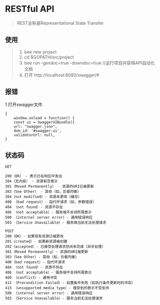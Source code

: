 # RESTful API 

> REST全称是Representational State Transfer


## 使用 
> 1. bee new project </br>
> 2. cd $GOPATH/src/project </br>
> 3. bee run -gendoc=true -downdoc=true  //运行项目并获得API自动化文档 </br>
> 4. 打开  http://localhost:8080/swagger/#

## 报错

1.打开swagger文件

```
{
  	window.onload = function() {
  	const ui = SwaggerUIBundle({
    url: "swagger.json",
    dom_id: '#swagger-ui',
    validatorUrl: null,
}
```

## 状态码

```
GET

200（OK） - 表示已在响应中发出
204（无内容） - 资源有空表示
301（Moved Permanently） - 资源的URI已被更新
303（See Other） - 其他（如，负载均衡）
304（not modified）- 资源未更改（缓存）
400 （bad request）- 指代坏请求（如，参数错误）
404 （not found）- 资源不存在
406 （not acceptable）- 服务端不支持所需表示
500 （internal server error）- 通用错误响应
503 （Service Unavailable）- 服务端当前无法处理请求

POST
200（OK）- 如果现有资源已被更改
201（created）- 如果新资源被创建
202（accepted）- 已接受处理请求但尚未完成（异步处理）
301（Moved Permanently）- 资源的URI被更新
303（See Other）- 其他（如，负载均衡）
400（bad request）- 指代坏请求
404 （not found）- 资源不存在
406 （not acceptable）- 服务端不支持所需表示
409 （conflict）- 通用冲突
412 （Precondition Failed）- 前置条件失败（如执行条件更新时的冲突）
415 （unsupported media type）- 接受到的表示不受支持
500 （internal server error）- 通用错误响应
503 （Service Unavailable）- 服务当前无法处理请求
```
